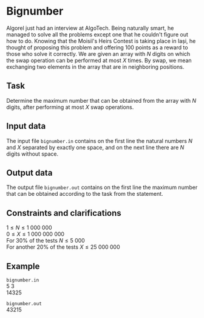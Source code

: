 # Bignumber

Algorel just had an interview at AlgoTech. Being naturally smart, he managed to solve all the problems except one that he couldn't figure out how to do. Knowing that the Moisil's Heirs Contest is taking place in Iași, he thought of proposing this problem and offering 100 points as a reward to those who solve it correctly. We are given an array with $N$ digits on which the swap operation can be performed at most $X$ times. By swap, we mean exchanging two elements in the array that are in neighboring positions.

## Task

Determine the maximum number that can be obtained from the array with $N$ digits, after performing at most $X$ swap operations.

## Input data

The input file `bignumber.in` contains on the first line the natural numbers $N$ and $X$ separated by exactly one space, and on the next line there are $N$ digits without space.

## Output data

The output file `bignumber.out` contains on the first line the maximum number that can be obtained according to the task from the statement.

## Constraints and clarifications

$1 \leq N \leq 1\ 000\ 000$  
$0 \leq X \leq 1\ 000\ 000\ 000$  
For 30% of the tests $N \leq 5\ 000$  
For another 20% of the tests $X \leq 25\ 000\ 000$  

## Example

`bignumber.in`  
5 3  
14325

`bignumber.out`  
43215